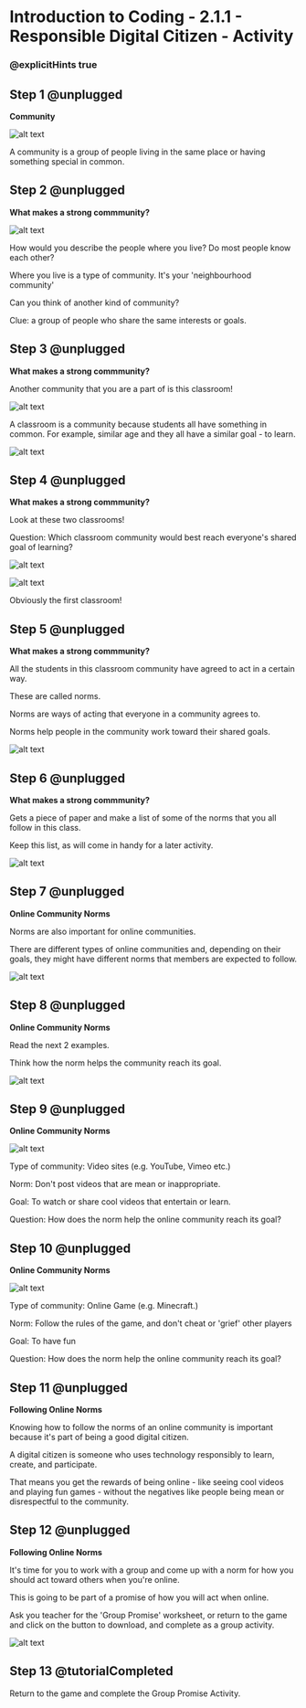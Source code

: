 # Introduction to Coding - 2.1.1 - Responsible Digital Citizen - Activity

### @explicitHints true

## Step 1 @unplugged
**Community**

![alt text](https://introduction.codingcredentials.com/Lesson2/2.1.1/images/1.jpg?raw=true "Community")

A community is a group of people living in the same place or having something special in common.

## Step 2 @unplugged
**What makes a strong commmunity?**

![alt text](https://introduction.codingcredentials.com/Lesson2/2.1.1/images/2.jpg?raw=true "Community")

How would you describe the people where you live?
Do most people know each other?

Where you live is a type of community. It's your 'neighbourhood community'

Can you think of another kind of community?

Clue: a group of people who share the same interests or goals.


## Step 3 @unplugged
**What makes a strong commmunity?**

Another community that you are a part of is this classroom!

![alt text](https://introduction.codingcredentials.com/Lesson2/2.1.1/images/3.jpg?raw=true "Community")

A classroom is a community because students all have something in common. For example, similar age and they all have a similar goal - to learn.

![alt text](https://introduction.codingcredentials.com/Lesson2/2.1.1/images/4.jpg?raw=true "Community")

## Step 4 @unplugged
**What makes a strong commmunity?**

Look at these two classrooms!

Question: Which classroom community would best reach everyone's shared goal of learning?

![alt text](https://introduction.codingcredentials.com/Lesson2/2.1.1/images/5.jpg?raw=true "Community")

![alt text](https://introduction.codingcredentials.com/Lesson2/2.1.1/images/6.jpg?raw=true "Community")

Obviously the first classroom!

## Step 5 @unplugged
**What makes a strong commmunity?**

All the students in this classroom community have agreed to act in a certain way.

These are called norms.

Norms are ways of acting that everyone in a community agrees to.

Norms help people in the community work toward their shared goals.

![alt text](https://introduction.codingcredentials.com/Lesson2/2.1.1/images/7.jpg?raw=true "Community")

## Step 6 @unplugged
**What makes a strong commmunity?**

Gets a piece of paper and make a list of some of the norms that you all follow in this class.


Keep this list, as will come in handy for a later activity.

![alt text](https://introduction.codingcredentials.com/Lesson2/2.1.1/images/8.jpg?raw=true "Community")
 
## Step 7 @unplugged
**Online Community Norms**

Norms are also important for online communities.

There are different types of online communities and, depending on their goals, they might have different norms that members are expected to follow.

![alt text](https://introduction.codingcredentials.com/Lesson2/2.1.1/images/9.jpg?raw=true "Community")

## Step 8 @unplugged
**Online Community Norms**

Read the next 2 examples.

Think how the norm helps the community reach its goal.

![alt text](https://introduction.codingcredentials.com/Lesson2/2.1.1/images/2.jpg?raw=true "Community")

## Step 9 @unplugged
**Online Community Norms**

![alt text](https://introduction.codingcredentials.com/Lesson2/2.1.1/images/10.png?raw=true "Community")

Type of community: Video sites (e.g. YouTube, Vimeo etc.)

Norm: Don't post videos that are mean or inappropriate.

Goal: To watch or share cool videos that entertain or learn.

Question: How does the norm help the online community reach its goal?

## Step 10 @unplugged
**Online Community Norms**

![alt text](https://introduction.codingcredentials.com/Lesson2/2.1.1/images/11.png?raw=true "Community")

Type of community: Online Game (e.g. Minecraft.)

Norm: Follow the rules of the game, and don't cheat or 'grief' other players

Goal: To have fun

Question: How does the norm help the online community reach its goal?

## Step 11 @unplugged
**Following Online Norms**

Knowing how to follow the norms of an online community is important because it's part of being a good digital citizen.

A digital citizen is someone who uses technology responsibly to learn, create, and participate.

That means you get the rewards of being online - like seeing cool videos and playing fun games - without the negatives like people being mean or disrespectful to the community.

## Step 12 @unplugged
**Following Online Norms**

It's time for you to work with a group and come up with a norm for how you should act toward others when you're online.

This is going to be part of  a promise of how you will act when online.

Ask you teacher for the 'Group Promise' worksheet, or return to the game and click on the button to download, and complete as a group activity.

![alt text](https://introduction.codingcredentials.com/Lesson2/2.1.1/images/12.jpg?raw=true "sayHello")

## Step 13 @tutorialCompleted
Return to the game and complete the Group Promise Activity.

